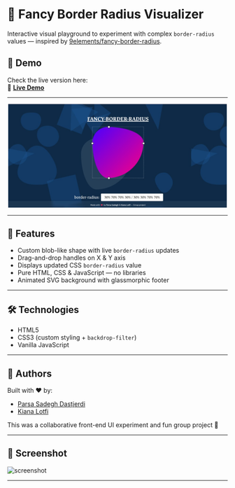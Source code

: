 # 🎨 Fancy Border Radius Visualizer

Interactive visual playground to experiment with complex `border-radius` values — inspired by [9elements/fancy-border-radius](https://9elements.github.io/fancy-border-radius/).

## 🚀 Demo

Check the live version here:  
🔗 **[Live Demo](https://parsadgh.github.io/fancy-border-radius/)**  


---

<div align="center">
  <img src="photo.jpg" alt="preview" width="500"/>
</div>

---

## 🧠 Features

- Custom blob-like shape with live `border-radius` updates  
- Drag-and-drop handles on X & Y axis  
- Displays updated CSS `border-radius` value  
- Pure HTML, CSS & JavaScript — no libraries  
- Animated SVG background with glassmorphic footer  

---

## 🛠️ Technologies

- HTML5  
- CSS3 (custom styling + `backdrop-filter`)  
- Vanilla JavaScript  

---

## 🤝 Authors

Built with ❤️ by:

- [Parsa Sadegh Dastjerdi](https://github.com/Parsadgh)  
- [Kiana Lotfi](https://github.com/keyelty-dev)

This was a collaborative front-end UI experiment and fun group project 🎯

---



## 📸 Screenshot

![screenshot](./screenshot.png)

---


